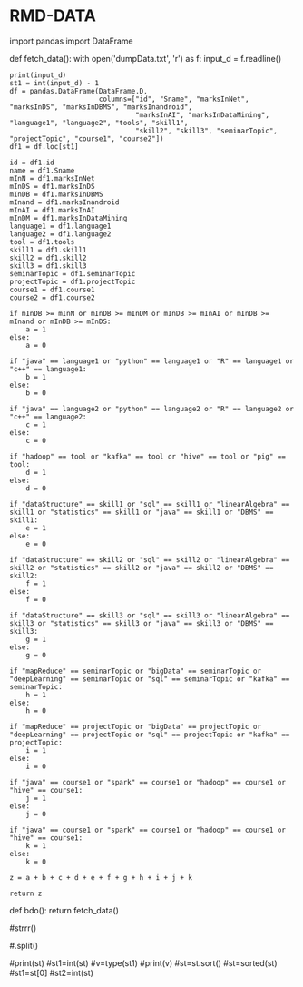 # RMD-DATA
import pandas
import DataFrame

def fetch_data():
    with open('dumpData.txt', 'r') as f:
        input_d = f.readline()

    print(input_d)
    st1 = int(input_d) - 1
    df = pandas.DataFrame(DataFrame.D,
                          columns=["id", "Sname", "marksInNet", "marksInDS", "marksInDBMS", "marksInandroid",
                                   "marksInAI", "marksInDataMining", "language1", "language2", "tools", "skill1",
                                   "skill2", "skill3", "seminarTopic", "projectTopic", "course1", "course2"])
    df1 = df.loc[st1]

    id = df1.id
    name = df1.Sname
    mInN = df1.marksInNet
    mInDS = df1.marksInDS
    mInDB = df1.marksInDBMS
    mInand = df1.marksInandroid
    mInAI = df1.marksInAI
    mInDM = df1.marksInDataMining
    language1 = df1.language1
    language2 = df1.language2
    tool = df1.tools
    skill1 = df1.skill1
    skill2 = df1.skill2
    skill3 = df1.skill3
    seminarTopic = df1.seminarTopic
    projectTopic = df1.projectTopic
    course1 = df1.course1
    course2 = df1.course2

    if mInDB >= mInN or mInDB >= mInDM or mInDB >= mInAI or mInDB >= mInand or mInDB >= mInDS:
        a = 1
    else:
        a = 0

    if "java" == language1 or "python" == language1 or "R" == language1 or "c++" == language1:
        b = 1
    else:
        b = 0

    if "java" == language2 or "python" == language2 or "R" == language2 or "c++" == language2:
        c = 1
    else:
        c = 0

    if "hadoop" == tool or "kafka" == tool or "hive" == tool or "pig" == tool:
        d = 1
    else:
        d = 0

    if "dataStructure" == skill1 or "sql" == skill1 or "linearAlgebra" == skill1 or "statistics" == skill1 or "java" == skill1 or "DBMS" == skill1:
        e = 1
    else:
        e = 0

    if "dataStructure" == skill2 or "sql" == skill2 or "linearAlgebra" == skill2 or "statistics" == skill2 or "java" == skill2 or "DBMS" == skill2:
        f = 1
    else:
        f = 0

    if "dataStructure" == skill3 or "sql" == skill3 or "linearAlgebra" == skill3 or "statistics" == skill3 or "java" == skill3 or "DBMS" == skill3:
        g = 1
    else:
        g = 0

    if "mapReduce" == seminarTopic or "bigData" == seminarTopic or "deepLearning" == seminarTopic or "sql" == seminarTopic or "kafka" == seminarTopic:
        h = 1
    else:
        h = 0

    if "mapReduce" == projectTopic or "bigData" == projectTopic or "deepLearning" == projectTopic or "sql" == projectTopic or "kafka" == projectTopic:
        i = 1
    else:
        i = 0

    if "java" == course1 or "spark" == course1 or "hadoop" == course1 or "hive" == course1:
        j = 1
    else:
        j = 0

    if "java" == course1 or "spark" == course1 or "hadoop" == course1 or "hive" == course1:
        k = 1
    else:
        k = 0

    z = a + b + c + d + e + f + g + h + i + j + k

    return z

def bdo():
    return fetch_data()


#strrr()


#.split()


#print(st)
#st1=int(st)
#v=type(st1)
#print(v)
#st=st.sort()
  #st=sorted(st)
  #st1=st[0]
#st2=int(st)
